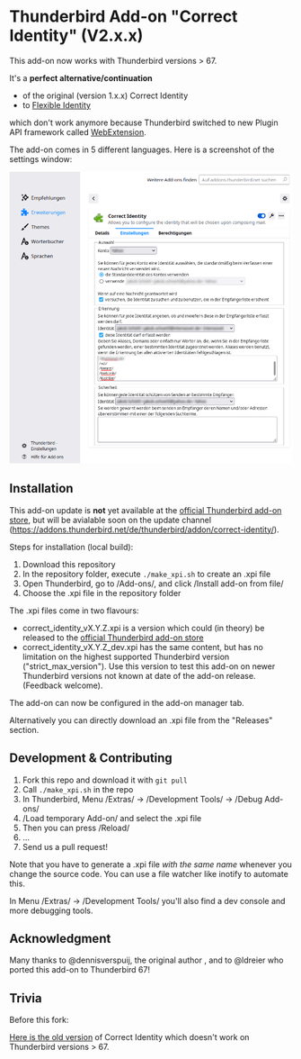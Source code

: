 Thunderbird Add-on "Correct Identity" (V2.x.x)
==============================================

This add-on now works with Thunderbird versions > 67.

It's a **perfect alternative/continuation**

- of the original (version 1.x.x) Correct Identity
- to [Flexible Identity](https://github.com/snakelizzard/flexible_identity)

which don't work anymore because Thunderbird switched to new Plugin API
framework called [WebExtension](https://webextension-api.thunderbird.net/).

The add-on comes in 5 different languages. Here is a screenshot of the settings
window:

![Settings window](images/settings.png)


Installation
------------

This add-on update is **not** yet available at the [official Thunderbird add-on store](https://addons.thunderbird.net/), but will be avialable soon on the update channel (https://addons.thunderbird.net/de/thunderbird/addon/correct-identity/).

Steps for installation (local build):
1. Download this repository
2. In the repository folder, execute `./make_xpi.sh` to create an .xpi file
4. Open Thunderbird, go to /Add-ons/, and click /Install add-on from file/
5. Choose the .xpi file in the repository folder

The .xpi files come in two flavours:
* correct_identity_vX.Y.Z.xpi is a version which could (in theory) be released to the [official Thunderbird add-on store](https://addons.thunderbird.net/)
* correct_identity_vX.Y.Z_dev.xpi has the same content, but has no limitation on the highest supported Thunderbird version ("strict_max_version"). Use this version to test this add-on on newer Thunderbird versions not known at date of the add-on release. (Feedback welcome).

The add-on can now be configured in the add-on manager tab.


Alternatively you can directly download an .xpi file from the "Releases" section.


Development & Contributing
--------------------------

1. Fork this repo and download it with `git pull`
2. Call `./make_xpi.sh` in the repo
3. In Thunderbird, Menu /Extras/ → /Development Tools/ → /Debug Add-ons/
4. /Load temporary Add-on/ and select the .xpi file
5. Then you can press /Reload/
6. …
7. Send us a pull request!

Note that you have to generate a .xpi file *with the same name* whenever you change the source code. You can use a file watcher like inotify to automate this.

In Menu /Extras/ → /Development Tools/ you'll also find a dev console and more debugging tools.


Acknowledgment
--------------

Many thanks to @dennisverspuij, the original author , and to @ldreier who ported this add-on to Thunderbird 67!


Trivia
------

Before this fork:

[Here is the old version](https://addons.thunderbird.net/de/thunderbird/addon/correct-identity/versions/1.4.7)
of Correct Identity which doesn't work on Thunderbird versions > 67.

